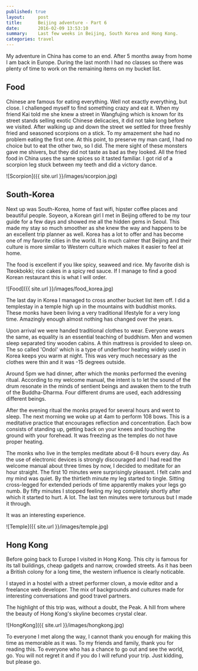 ```yaml
---
published: true
layout:     post
title:      Beijing adventure - Part 6
date:       2016-02-09 13:53:10
summary:    Last few weeks in Beijing, South Korea and Hong Kong.
categories: travel
---
```


My adventure in China has come to an end. After 5 months away from home I am back in Europe. During the last month I had no classes so there was plenty of time to work on the remaining items on my bucket list.

## Food
Chinese are famous for eating everything. Well not exactly everything, but close. I challenged myself to find something crazy and eat it. When my friend Kai told me she knew a street in Wangfujing which is known for its street stands selling exotic Chinese delicacies, it did not take long before we visited. After walking up and down the street we settled for three freshly fried and seasoned scorpions on a stick. To my amazement she had no problem eating the first one. At this point, to preserve my man card, I had no choice but to eat the other two, so I did. The mere sight of these monsters gave me shivers, but they did not taste as bad as they looked. All the fried food in China uses the same spices so it tasted familiar. I got rid of a scorpion leg stuck between my teeth and did a victory dance.        

![Scorpion]({{ site.url }}/images/scorpion.jpg)

## South-Korea
Next up was South-Korea, home of fast wifi, hipster coffee places and beautiful people. Soyeon, a Korean girl I met in Beijing offered to be my tour guide for a few days and showed me all the hidden gems in Seoul. This made my stay so much smoother as she knew the way and happens to be an excellent trip planner as well. Korea has a lot to offer and has become one of my favorite cities in the world. It is much calmer that Beijing and their culture is more similar to Western culture which makes it easier to feel at home.

The food is excellent if you like spicy, seaweed and rice. My favorite dish is Tteokbokki; rice cakes in a spicy red sauce. If I manage to find a good Korean restaurant this is what I will order.

![Food]({{ site.url }}/images/food_korea.jpg)

The last day in Korea I managed to cross another bucket list item off. I did a templestay in a temple high up in the mountains with buddhist monks. These monks have been living a very traditional lifestyle for a very long time. Amazingly enough almost nothing has changed over the years.

Upon arrival we were handed traditional clothes to wear. Everyone wears the same, as equality is an essential teaching of buddhism. Men and women sleep separated tiny wooden cabins. A thin mattress is provided to sleep on. The so called 'Ondol' which is a type of underfloor heating widely used in Korea keeps you warm at night. This was very much necessary as the clothes were thin and it was -15 degrees outside.

Around 5pm we had dinner, after which the monks performed the evening ritual. According to my welcome manual, the intent is to let the sound of the drum resonate in the minds of sentient beings and awaken them to the truth of the Buddha-Dharma. Four different drums are used, each addressing different beings.

After the evening ritual the monks prayed for several hours and went to sleep. The next morning we woke up at 4am to perform 108 bows. This is a meditative practice that encourages reflection and concentration. Each bow consists of standing up, getting back on your knees and touching the ground with your forehead. It was freezing as the temples do not have proper heating.

The monks who live in the temples meditate about 6-8 hours every day. As the use of electronic devices is strongly discouraged and I had read the welcome manual about three times by now, I decided to meditate for an hour straight. The first 10 minutes were surprisingly pleasant. I felt calm and my mind was quiet. By the thirtieth minute my leg started to tingle. Sitting cross-legged for extended periods of time apparently makes your legs go numb. By fifty minutes I stopped feeling my leg completely shortly after which it started to hurt. A lot. The last ten minutes were torturous but I made it through.

It was an interesting experience.

![Temple]({{ site.url }}/images/temple.jpg)

## Hong Kong
Before going back to Europe I visited in Hong Kong. This city is famous for its tall buildings, cheap gadgets and narrow, crowded streets. As it has been a British colony for a long time, the western influence is clearly noticable.

I stayed in a hostel with a street performer clown, a movie editor and a freelance web developer. The mix of backgrounds and cultures made for interesting conversations and good travel partners.

The highlight of this trip was, without a doubt, the Peak. A hill from where the beauty of Hong Kong's skyline becomes crystal clear.

![HongKong]({{ site.url }}/images/hongkong.jpg)

To everyone I met along the way, I cannot thank you enough for making this time as memorable as it was. To my friends and family, thank you for reading this. To everyone who has a chance to go out and see the world, go. You will not regret it and if you do I will refund your trip. Just kidding, but please go.
